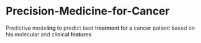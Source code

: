 # Precision-Medicine-for-Cancer
Predictive modeling to predict best treatment for a cancer patient based on his molecular and clinical features
